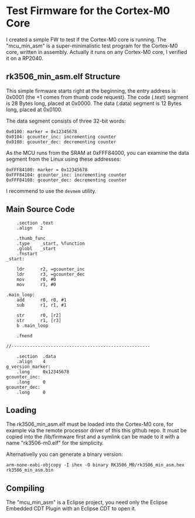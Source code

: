 # Test Firmware for the Cortex-M0 Core

I created a simple FW to test if the Cortex-M0 core is running.
The "mcu_min_asm" is a super-minimalistic test program for the Cortex-M0 core, written in assembly.
Actually it runs on any Cortex-M0 core, I verified it on a RP2040.

## rk3506_min_asm.elf Structure
This simple firmware starts right at the beginning, the entry address is 0x0001 (the +1 comes from thumb code request).
The code (.text) segment is 28 Bytes long, placed at 0x0000.
The data (.data) segment is 12 Bytes long, placed at 0x0100.

The data segment consists of three 32-bit words:
```
0x0100: marker = 0x12345678
0x0104: gcounter_inc: incrementing counter
0x0108: gcounter_dec: decrementing counter
```
As the MCU runs from the SRAM at 0xFFF84000, you can examine the data segment from the Linux using these addresses: 
```
0xFFF84100: marker = 0x12345678
0xFFF84104: gcounter_inc: incrementing counter
0xFFF84108: gcounter_dec: decrementing counter
```
I recommend to use the `devmem` utility.

## Main Source Code
```ASM
    .section .text
    .align   2

    .thumb_func
    .type    _start, %function
    .globl   _start
    .fnstart
_start:

    ldr      r2, =gcounter_inc
    ldr      r3, =gcounter_dec
    mov      r0, #0
    mov      r1, #0

.main_loop:
    add      r0, r0, #1
    sub      r1, r1, #1

    str      r0, [r2]
    str      r1, [r3]
    b .main_loop

    .fnend

//-----------------------------------------------------

    .section  .data
    .align    4
g_version_marker:
    .long     0x12345678
gcounter_inc:
    .long     0
gcounter_dec:
    .long     0
```

## Loading
The rk3506_min_asm.elf must be loaded into the Cortex-M0 core, for example via the remote processor driver of this this github repo. It must be copied into the /lib/firmware first and a symlink can be made to it with a name "rk3506-m0.elf" for the simplicity.

Alternativelly you can generate a binary version:

`arm-none-eabi-objcopy -I ihex -O binary RK3506_M0/rk3506_min_asm.hex rk3506_min_asm.bin`

## Compiling
The "mcu_min_asm" is a Eclipse project, you need only the Eclipse Embedded CDT Plugin with an Eclipse CDT to open it.
